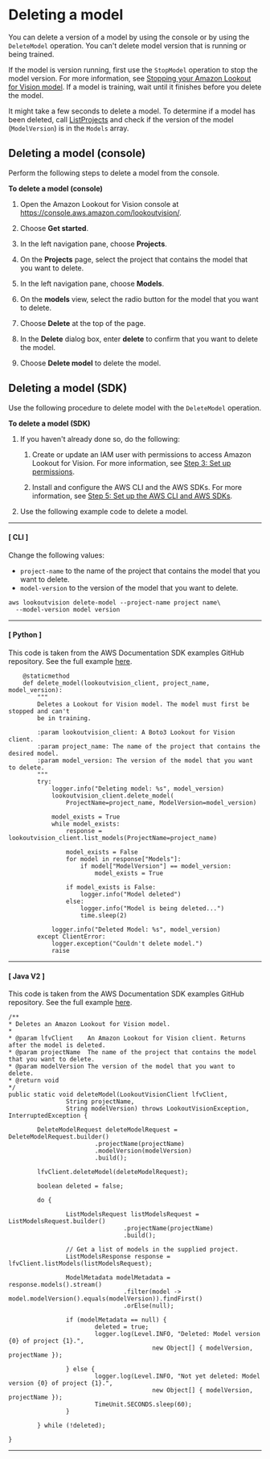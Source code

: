 # Deleting a model<a name="delete-model"></a>

You can delete a version of a model by using the console or by using the `DeleteModel` operation\. You can't delete model version that is running or being trained\.

If the model is version running, first use the `StopModel` operation to stop the model version\. For more information, see [Stopping your Amazon Lookout for Vision model](run-stop-model.md)\. If a model is training, wait until it finishes before you delete the model\.

It might take a few seconds to delete a model\. To determine if a model has been deleted, call [ListProjects](https://docs.aws.amazon.com/lookout-for-vision/latest/APIReference/API_ListProjects) and check if the version of the model \(`ModelVersion`\) is in the `Models` array\. 

## Deleting a model \(console\)<a name="delete-model-console"></a>

Perform the following steps to delete a model from the console\. 

**To delete a model \(console\)**

1. Open the Amazon Lookout for Vision console at [ https://console\.aws\.amazon\.com/lookoutvision/]( https://console.aws.amazon.com/lookoutvision/)\.

1. Choose **Get started**\. 

1. In the left navigation pane, choose **Projects**\. 

1. On the **Projects** page, select the project that contains the model that you want to delete\.

1. In the left navigation pane, choose **Models**\.

1. On the **models** view, select the radio button for the model that you want to delete\.

1. Choose **Delete** at the top of the page\. 

1. In the **Delete** dialog box, enter **delete** to confirm that you want to delete the model\.

1. Choose **Delete model** to delete the model\.

## Deleting a model \(SDK\)<a name="delete-model-sdk"></a>

Use the following procedure to delete model with the `DeleteModel` operation\. 

**To delete a model \(SDK\)**

1. If you haven't already done so, do the following:

   1. Create or update an IAM user with permissions to access Amazon Lookout for Vision\. For more information, see [Step 3: Set up permissions](su-setup-permissions.md)\. 

   1. Install and configure the AWS CLI and the AWS SDKs\. For more information, see [Step 5: Set up the AWS CLI and AWS SDKs](su-awscli-sdk.md)\.

1. Use the following example code to delete a model\.

------
#### [ CLI ]

   Change the following values:
   + `project-name` to the name of the project that contains the model that you want to delete\.
   + `model-version` to the version of the model that you want to delete\. 

   ```
   aws lookoutvision delete-model --project-name project name\
     --model-version model version
   ```

------
#### [ Python ]

   This code is taken from the AWS Documentation SDK examples GitHub repository\. See the full example [here](https://github.com/awsdocs/aws-doc-sdk-examples/blob/main/python/example_code/lookoutvision/train_host.py)\. 

   ```
       @staticmethod
       def delete_model(lookoutvision_client, project_name, model_version):
           """
           Deletes a Lookout for Vision model. The model must first be stopped and can't
           be in training.
   
           :param lookoutvision_client: A Boto3 Lookout for Vision client.
           :param project_name: The name of the project that contains the desired model.
           :param model_version: The version of the model that you want to delete.
           """
           try:
               logger.info("Deleting model: %s", model_version)
               lookoutvision_client.delete_model(
                   ProjectName=project_name, ModelVersion=model_version)
   
               model_exists = True
               while model_exists:
                   response = lookoutvision_client.list_models(ProjectName=project_name)
   
                   model_exists = False
                   for model in response["Models"]:
                       if model["ModelVersion"] == model_version:
                           model_exists = True
   
                   if model_exists is False:
                       logger.info("Model deleted")
                   else:
                       logger.info("Model is being deleted...")
                       time.sleep(2)
   
               logger.info("Deleted Model: %s", model_version)
           except ClientError:
               logger.exception("Couldn't delete model.")
               raise
   ```

------
#### [ Java V2 ]

   This code is taken from the AWS Documentation SDK examples GitHub repository\. See the full example [here](https://github.com/awsdocs/aws-doc-sdk-examples/blob/main/javav2/example_code/lookoutvision/src/main/java/com/example/lookoutvision/DeleteModel.java)\. 

   ```
   /**
   * Deletes an Amazon Lookout for Vision model.
   * 
   * @param lfvClient    An Amazon Lookout for Vision client. Returns after the model is deleted.
   * @param projectName  The name of the project that contains the model that you want to delete.
   * @param modelVersion The version of the model that you want to delete.
   * @return void
   */
   public static void deleteModel(LookoutVisionClient lfvClient,
                   String projectName,
                   String modelVersion) throws LookoutVisionException, InterruptedException {
   
           DeleteModelRequest deleteModelRequest = DeleteModelRequest.builder()
                           .projectName(projectName)
                           .modelVersion(modelVersion)
                           .build();
   
           lfvClient.deleteModel(deleteModelRequest);
   
           boolean deleted = false;
   
           do {
   
                   ListModelsRequest listModelsRequest = ListModelsRequest.builder()
                                   .projectName(projectName)
                                   .build();
   
                   // Get a list of models in the supplied project.
                   ListModelsResponse response = lfvClient.listModels(listModelsRequest);
   
                   ModelMetadata modelMetadata = response.models().stream()
                                   .filter(model -> model.modelVersion().equals(modelVersion)).findFirst()
                                   .orElse(null);
   
                   if (modelMetadata == null) {
                           deleted = true;
                           logger.log(Level.INFO, "Deleted: Model version {0} of project {1}.",
                                           new Object[] { modelVersion, projectName });
   
                   } else {
                           logger.log(Level.INFO, "Not yet deleted: Model version {0} of project {1}.",
                                           new Object[] { modelVersion, projectName });
                           TimeUnit.SECONDS.sleep(60);
                   }
   
           } while (!deleted);
   
   }
   ```

------